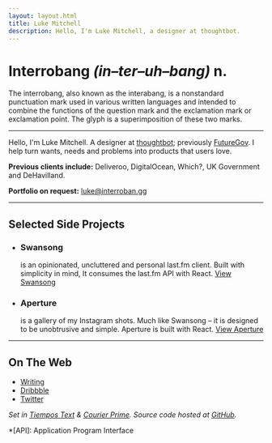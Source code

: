 ```yaml
---
layout: layout.html
title: Luke Mitchell
description: Hello, I'm Luke Mitchell, a designer at thoughtbot.
---
```


# Interrobang _(in–ter–uh–bang)_ n.
The interrobang, also known as the interabang, is a nonstandard punctuation mark used in various written languages and intended to combine the functions of the question mark and the exclamation mark or exclamation point. The glyph is a superimposition of these two marks.

---

Hello, I'm Luke Mitchell. A designer at [thoughtbot][thoughtbot]; previously [FutureGov][futuregov]. I help turn wants, needs and problems into products that users love.

**Previous clients include:** Deliveroo, DigitalOcean, Which?, UK Government and DeHavilland.

**Portfolio on request:** [luke@interroban.gg](mailto:luke@interroban.gg)

---

## Selected Side Projects

- ### Swansong
  is an opinionated, uncluttered and personal last.fm client. Built with simplicity in mind, It consumes the last.fm API with React.
  [View Swansong][swansong]

- ### Aperture
  is a gallery of my Instagram shots. Much like Swansong – it is designed to be unobtrusive and simple.  Aperture is built with React.
  [View Aperture][aperture]

---

## On The Web

- [Writing][robots.thoughtbot.com]
- [Dribbble][dribbble.com]
- [Twitter][twitter.com]

_Set in [Tiempos Text][tiempos] & [Courier Prime][courier]._
_Source code hosted at [GitHub][github.com]._

*[API]: Application Program Interface

[thoughtbot]: https://thoughtbot.com
[futuregov]: https://wearefuturegov.com
[robots.thoughtbot.com]: https://robots.thoughtbot.com/authors/luke-mitchell
[twitter.com]: https://twitter.com/LkeMitchll
[dribbble.com]: https://dribbble.com/Interrobang
[swansong]: http://swansong.interroban.gg
[aperture]: http://aperture.interroban.gg
[github.com]: https://github.com/LkeMitchll/interroban.gg
[tiempos]: https://klim.co.nz/retail-fonts/tiempos-text/
[courier]: https://quoteunquoteapps.com/courierprime/
